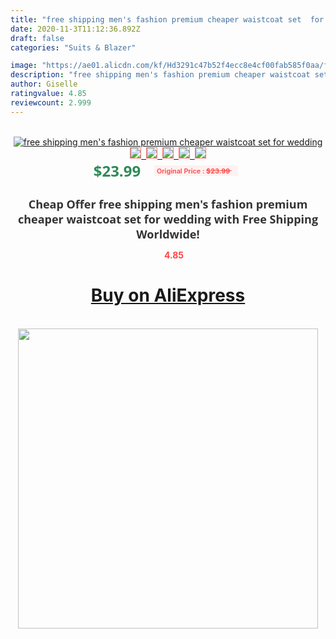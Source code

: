 ```yaml
---
title: "free shipping men's fashion premium cheaper waistcoat set  for wedding"
date: 2020-11-3T11:12:36.892Z
draft: false
categories: "Suits & Blazer"

image: "https://ae01.alicdn.com/kf/Hd3291c47b52f4ecc8e4cf00fab585f0aa/free-shipping-men-s-fashion-premium-cheaper-waistcoat-set-for-wedding.jpg"
description: "free shipping men's fashion premium cheaper waistcoat set  for wedding"
author: Giselle
ratingvalue: 4.85
reviewcount: 2.999
---
```

<br>
<div style="text-align: center;">
<a href="https://s.click.aliexpress.com/e/_9HDb6H" target="_blank" rel="nofollow noopener noreferrer"><img alt="free shipping men's fashion premium cheaper waistcoat set  for wedding" class="magnifier-image" src="https://ae01.alicdn.com/kf/Hd3291c47b52f4ecc8e4cf00fab585f0aa/free-shipping-men-s-fashion-premium-cheaper-waistcoat-set-for-wedding.jpg_640x640.jpg">
<br>
<img style="border:1px solid salmon" src="https://ae01.alicdn.com/kf/Hd3291c47b52f4ecc8e4cf00fab585f0aa/free-shipping-men-s-fashion-premium-cheaper-waistcoat-set-for-wedding.jpg_120x120.jpg">&nbsp;&nbsp;<img style="border:1px solid salmon" src="_120x120.jpg">&nbsp;&nbsp;<img style="border:1px solid salmon" src="_120x120.jpg">&nbsp;&nbsp;<img style="border:1px solid salmon" src="_120x120.jpg">&nbsp;&nbsp;<img style="border:1px solid salmon" src="_120x120.jpg"></a></div><br0>
<div style="text-align: center;"><span style="background-color: white; border: 0px; box-sizing: border-box; color: seagreen; display: inline-block; font-family: &quot;open sans&quot; , &quot;arial&quot; , &quot;helvetica&quot; , sans-serif , &quot;heiti&quot;; font-size: 24px; font-stretch: inherit; font-weight: 700; line-height: inherit; margin: 0px 10px 0px 0px; padding: 0px; vertical-align: middle;">$23.99 </span>
<span style="background: rgb(255 , 241 , 241); border-radius: 3px; border: 0px; box-sizing: border-box; color: #ff4747; display: inline-block; font-family: inherit; font-size: 12px; font-stretch: inherit; font-style: inherit; font-variant: inherit; font-weight: 600; line-height: inherit; margin: 0px; padding: 2px 5px; transform: scale(0.9); vertical-align: middle;">Original Price : <b style="text-decoration: line-through;">$23.99 </b> &nbsp;&nbsp;</span></div>
<h1 style="color: #333333; display: inline-block; font-family: &quot;open sans&quot; , &quot;arial&quot; , &quot;helvetica&quot; , sans-serif , &quot;heiti&quot;; font-size: 18px; font-stretch: inherit; font-weight: 700; text-align: center;">Cheap Offer free shipping men's fashion premium cheaper waistcoat set  for wedding with Free Shipping Worldwide!</h1>
<div style="color: #ff4747; text-align: center;">
<img src="https://4.bp.blogspot.com/-M0ZcTcb-5uY/XleCXlxnR4I/AAAAAAAAAEc/OrjgMkXV1oMQFaCRZj5HQwOCBcu3w1FegCPcBGAYYCw/s1600/star.png" style="height: 15px;">&nbsp;<b>4.85</b></div>
<div class="button_cont" align="center"><a class="buynow_a" href="https://s.click.aliexpress.com/e/_9HDb6H" target="_blank" rel="nofollow noopener noreferrer"><H1>Buy on AliExpress</H1></a></div><br>
<div class="separator" style="clear: both; text-align: center;">
<img src="https://lh3.googleusercontent.com/-pTy5HemUv9M/XlePHvY0dAI/AAAAAAAAAE4/0nX5iRUoIWY8eMW9Dpxeirr157OZliDIgCLcBGAsYHQ/s1600/badge.gif" width="480">
</div>
